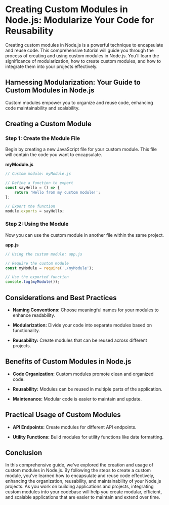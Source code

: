 # Creating Custom Modules in Node.js: Modularize Your Code for Reusability

Creating custom modules in Node.js is a powerful technique to encapsulate and reuse code. This comprehensive tutorial will guide you through the process of creating and using custom modules in Node.js. You'll learn the significance of modularization, how to create custom modules, and how to integrate them into your projects effectively.

## Harnessing Modularization: Your Guide to Custom Modules in Node.js

Custom modules empower you to organize and reuse code, enhancing code maintainability and scalability.

## Creating a Custom Module

### Step 1: Create the Module File

Begin by creating a new JavaScript file for your custom module. This file will contain the code you want to encapsulate.

**myModule.js**

```javascript
// Custom module: myModule.js

// Define a function to export
const sayHello = () => {
    return 'Hello from my custom module!';
};

// Export the function
module.exports = sayHello;
```

### Step 2: Using the Module

Now you can use the custom module in another file within the same project.

**app.js**

```javascript
// Using the custom module: app.js

// Require the custom module
const myModule = require('./myModule');

// Use the exported function
console.log(myModule());
```

## Considerations and Best Practices

- **Naming Conventions:** Choose meaningful names for your modules to enhance readability.

- **Modularization:** Divide your code into separate modules based on functionality.

- **Reusability:** Create modules that can be reused across different projects.

## Benefits of Custom Modules in Node.js

- **Code Organization:** Custom modules promote clean and organized code.

- **Reusability:** Modules can be reused in multiple parts of the application.

- **Maintenance:** Modular code is easier to maintain and update.

## Practical Usage of Custom Modules

- **API Endpoints:** Create modules for different API endpoints.

- **Utility Functions:** Build modules for utility functions like date formatting.

## Conclusion

In this comprehensive guide, we've explored the creation and usage of custom modules in Node.js. By following the steps to create a custom module, you've learned how to encapsulate and reuse code effectively, enhancing the organization, reusability, and maintainability of your Node.js projects. As you work on building applications and projects, integrating custom modules into your codebase will help you create modular, efficient, and scalable applications that are easier to maintain and extend over time.